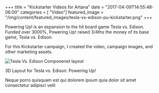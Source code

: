 +++
title = "Kickstarter Videos for Artana"
date = "2017-04-09T14:55:48-06:00"
categories = [ "Video"]
featured_image = "/img/content/featured_images/tesla-vs-edison-pu-kickstarter.png"
+++

Powering Up! is an expansion to the hit board game Tesla vs. Edison. Funded over 3000%, Powering Up! raised 3/4ths the money of its base game, Tesla vs. Edison. <!--more-->

For this Kickstarter campaign, I created the video, campaign images, and other marketing assets.

<div class="post-media">
  <img src="/img/content/artana/tvepu-component-layout.jpg" alt="Tesla Vs. Edison Componenet layout">
  <p>3D Layout for Tesla vs. Edison: Powering Up!</p>
</div> 

Neque porro quisquam est qui dolorem
ipsum quia dolor sit amet consectetur
adipisci velit